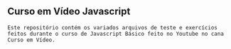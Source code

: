 ## Curso em Vídeo Javascript
	Este repositório contém os variados arquivos de teste e exercícios feitos durante o curso de Javascript Básico feito no Youtube no cana Curso em Vídeo.
